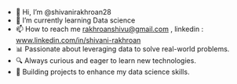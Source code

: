 - 👋 Hi, I’m @shivanirakhroan28
- 🌱 I’m currently learning Data science
- 📫 How to reach me rakhroanshivu@gmail.com , linkedin : www.linkedin.com/in/shivani-rakhroan
- 📊 Passionate about leveraging data to solve real-world problems.
- 🔍 Always curious and eager to learn new technologies.
- 🚀 Building projects to enhance my data science skills.

<!---
shivanirakhroan28/shivanirakhroan28 is a ✨ special ✨ repository because its `README.md` (this file) appears on your GitHub profile.
You can click the Preview link to take a look at your changes.
--->
